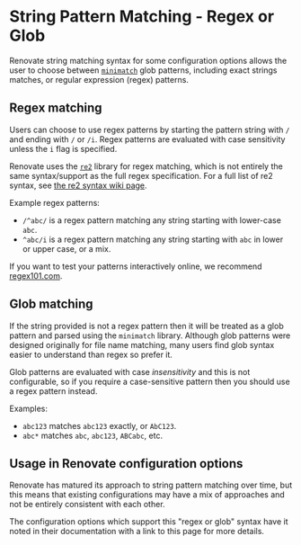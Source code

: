 # String Pattern Matching - Regex or Glob

Renovate string matching syntax for some configuration options allows the user to choose between [`minimatch`](https://github.com/isaacs/minimatch) glob patterns, including exact strings matches, or regular expression (regex) patterns.

## Regex matching

Users can choose to use regex patterns by starting the pattern string with `/` and ending with `/` or `/i`.
Regex patterns are evaluated with case sensitivity unless the `i` flag is specified.

Renovate uses the [`re2`](https://github.com/google/re2) library for regex matching, which is not entirely the same syntax/support as the full regex specification.
For a full list of re2 syntax, see [the re2 syntax wiki page](https://github.com/google/re2/wiki/Syntax).

Example regex patterns:

- `/^abc/` is a regex pattern matching any string starting with lower-case `abc`.
- `^abc/i` is a regex pattern matching any string starting with `abc` in lower or upper case, or a mix.

If you want to test your patterns interactively online, we recommend [regex101.com](https://regex101.com/?flavor=javascript&flags=ginst).

## Glob matching

If the string provided is not a regex pattern then it will be treated as a glob pattern and parsed using the `minimatch` library.
Although glob patterns were designed originally for file name matching, many users find glob syntax easier to understand than regex so prefer it.

Glob patterns are evaluated with case _insensitivity_ and this is not configurable, so if you require a case-sensitive pattern then you should use a regex pattern instead.

Examples:

- `abc123` matches `abc123` exactly, or `AbC123`.
- `abc*` matches `abc`, `abc123`, `ABCabc`, etc.

## Usage in Renovate configuration options

Renovate has matured its approach to string pattern matching over time, but this means that existing configurations may have a mix of approaches and not be entirely consistent with each other.

The configuration options which support this "regex or glob" syntax have it noted in their documentation with a link to this page for more details.
